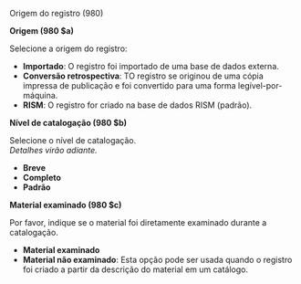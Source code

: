 Origem do registro (980)

**Origem (980 $a)**

Selecione a origem do registro:

- **Importado**: O registro foi importado de uma base de dados externa.
- **Conversão retrospectiva**: TO registro se originou de uma cópia impressa de publicação e foi convertido para uma forma legível-por-máquina.
- **RISM**: O registro for criado na base de dados RISM (padrão).



**Nível de catalogação (980 $b)**

Selecione o nível de catalogação.   
_Detalhes virão adiante._

- **Breve**
- **Completo**   
- **Padrão**   



**Material examinado (980 $c)**

Por favor, indique se o material foi diretamente examinado durante a catalogação.

- **Material examinado** 
- **Material não examinado**: Esta opção pode ser usada quando o registro foi criado a partir da descrição do material em um catálogo.
